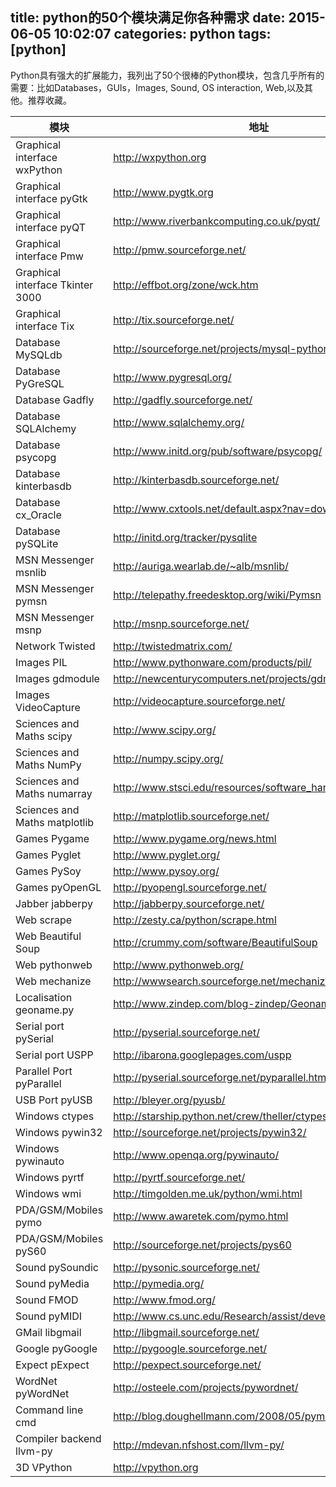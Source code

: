 title: python的50个模块满足你各种需求
date: 2015-06-05 10:02:07
categories: python
tags: [python]
---

Python具有强大的扩展能力，我列出了50个很棒的Python模块，包含几乎所有的需要：比如Databases，GUIs，Images, Sound, OS interaction, Web,以及其他。推荐收藏。

模块|地址
---|---
Graphical interface wxPython| http://wxpython.org
Graphical interface pyGtk| http://www.pygtk.org
Graphical interface pyQT| http://www.riverbankcomputing.co.uk/pyqt/
Graphical interface Pmw| http://pmw.sourceforge.net/
Graphical interface Tkinter 3000| http://effbot.org/zone/wck.htm
Graphical interface Tix| http://tix.sourceforge.net/
Database MySQLdb| http://sourceforge.net/projects/mysql-python
Database PyGreSQL| http://www.pygresql.org/
Database Gadfly| http://gadfly.sourceforge.net/
Database SQLAlchemy| http://www.sqlalchemy.org/
Database psycopg| http://www.initd.org/pub/software/psycopg/
Database kinterbasdb| http://kinterbasdb.sourceforge.net/
Database cx_Oracle| http://www.cxtools.net/default.aspx?nav=downloads
Database pySQLite| http://initd.org/tracker/pysqlite
MSN Messenger msnlib| http://auriga.wearlab.de/~alb/msnlib/
MSN Messenger pymsn| http://telepathy.freedesktop.org/wiki/Pymsn
MSN Messenger msnp| http://msnp.sourceforge.net/
Network Twisted| http://twistedmatrix.com/
Images PIL| http://www.pythonware.com/products/pil/
Images gdmodule| http://newcenturycomputers.net/projects/gdmodule.html
Images VideoCapture| http://videocapture.sourceforge.net/
Sciences and Maths scipy| http://www.scipy.org/
Sciences and Maths NumPy| http://numpy.scipy.org/
Sciences and Maths numarray| http://www.stsci.edu/resources/software_hardware/numarray
Sciences and Maths matplotlib| http://matplotlib.sourceforge.net/
Games Pygame| http://www.pygame.org/news.html
Games Pyglet| http://www.pyglet.org/
Games PySoy| http://www.pysoy.org/
Games pyOpenGL| http://pyopengl.sourceforge.net/
Jabber jabberpy| http://jabberpy.sourceforge.net/
Web scrape| http://zesty.ca/python/scrape.html
Web Beautiful Soup| http://crummy.com/software/BeautifulSoup
Web pythonweb| http://www.pythonweb.org/
Web mechanize| http://wwwsearch.sourceforge.net/mechanize/
Localisation geoname.py| http://www.zindep.com/blog-zindep/Geoname-python/
Serial port pySerial| http://pyserial.sourceforge.net/
Serial port USPP| http://ibarona.googlepages.com/uspp
Parallel Port pyParallel| http://pyserial.sourceforge.net/pyparallel.html
USB Port pyUSB| http://bleyer.org/pyusb/
Windows ctypes| http://starship.python.net/crew/theller/ctypes/
Windows pywin32| http://sourceforge.net/projects/pywin32/
Windows pywinauto| http://www.openqa.org/pywinauto/
Windows pyrtf| http://pyrtf.sourceforge.net/
Windows wmi| http://timgolden.me.uk/python/wmi.html
PDA/GSM/Mobiles pymo| http://www.awaretek.com/pymo.html
PDA/GSM/Mobiles pyS60| http://sourceforge.net/projects/pys60
Sound pySoundic| http://pysonic.sourceforge.net/
Sound pyMedia| http://pymedia.org/
Sound FMOD| http://www.fmod.org/
Sound pyMIDI| http://www.cs.unc.edu/Research/assist/developer.shtml
GMail libgmail| http://libgmail.sourceforge.net/
Google pyGoogle| http://pygoogle.sourceforge.net/
Expect pExpect| http://pexpect.sourceforge.net/
WordNet pyWordNet| http://osteele.com/projects/pywordnet/
Command line cmd| http://blog.doughellmann.com/2008/05/pymotw-cmd.html
Compiler backend llvm-py| http://mdevan.nfshost.com/llvm-py/
3D VPython| http://vpython.org

